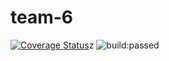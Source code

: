 # team-6

[![Coverage Status](https://coveralls.io/repos/github/csci-499-fa22/team-6/badge.svg?t=peR2PP)](https://coveralls.io/github/csci-499-fa22/team-6)z
<img src="https://app.travis-ci.com/csci-499-fa22/team-6.svg?token=KBxdrMsjotrSXJEuypsK&amp;branch=main&amp;status=passed" alt="build:passed">
